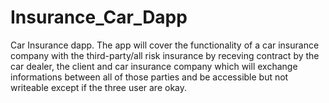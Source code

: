 # Insurance_Car_Dapp
Car Insurance dapp. The app will cover the functionality of a car insurance company with the third-party/all risk insurance by receving contract by the car dealer, the client and car insurance company  which will exchange informations between all of those parties and be accessible but not writeable except if the three user are okay.
